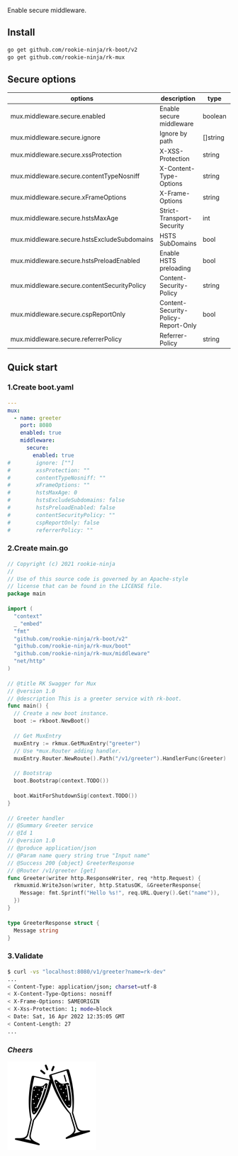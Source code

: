 Enable secure middleware.

## Install
```bash
go get github.com/rookie-ninja/rk-boot/v2
go get github.com/rookie-ninja/rk-mux
```

## Secure options
| options                     | description                        | type     | default |
|---------------------------------------------|------------------------------------|----------|-----------------|
| mux.middleware.secure.enabled               | Enable secure middleware           | boolean  | false           |
| mux.middleware.secure.ignore  | Ignore by path                     | []string | []    |
| mux.middleware.secure.xssProtection         | X-XSS-Protection                   | string   | "1; mode=block" |
| mux.middleware.secure.contentTypeNosniff    | X-Content-Type-Options             | string   | nosniff         |
| mux.middleware.secure.xFrameOptions         | X-Frame-Options                    | string   | SAMEORIGIN      |
| mux.middleware.secure.hstsMaxAge            | Strict-Transport-Security          | int      | 0               |
| mux.middleware.secure.hstsExcludeSubdomains | HSTS SubDomains                    | bool     | false           |
| mux.middleware.secure.hstsPreloadEnabled    | Enable HSTS preloading             | bool     | false           |
| mux.middleware.secure.contentSecurityPolicy | Content-Security-Policy            | string   | ""              |
| mux.middleware.secure.cspReportOnly         | Content-Security-Policy-Report-Only | bool     | false           |
| mux.middleware.secure.referrerPolicy        | Referrer-Policy                    | string   | ""              |

## Quick start
### 1.Create boot.yaml
```yaml
---
mux:
  - name: greeter
    port: 8080
    enabled: true
    middleware:
      secure:
        enabled: true
#        ignore: [""]
#        xssProtection: ""
#        contentTypeNosniff: ""
#        xFrameOptions: ""
#        hstsMaxAge: 0
#        hstsExcludeSubdomains: false
#        hstsPreloadEnabled: false
#        contentSecurityPolicy: ""
#        cspReportOnly: false
#        referrerPolicy: ""

```

### 2.Create main.go
```go
// Copyright (c) 2021 rookie-ninja
//
// Use of this source code is governed by an Apache-style
// license that can be found in the LICENSE file.
package main

import (
  "context"
  _ "embed"
  "fmt"
  "github.com/rookie-ninja/rk-boot/v2"
  "github.com/rookie-ninja/rk-mux/boot"
  "github.com/rookie-ninja/rk-mux/middleware"
  "net/http"
)

// @title RK Swagger for Mux
// @version 1.0
// @description This is a greeter service with rk-boot.
func main() {
  // Create a new boot instance.
  boot := rkboot.NewBoot()

  // Get MuxEntry
  muxEntry := rkmux.GetMuxEntry("greeter")
  // Use *mux.Router adding handler.
  muxEntry.Router.NewRoute().Path("/v1/greeter").HandlerFunc(Greeter)

  // Bootstrap
  boot.Bootstrap(context.TODO())

  boot.WaitForShutdownSig(context.TODO())
}

// Greeter handler
// @Summary Greeter service
// @Id 1
// @version 1.0
// @produce application/json
// @Param name query string true "Input name"
// @Success 200 {object} GreeterResponse
// @Router /v1/greeter [get]
func Greeter(writer http.ResponseWriter, req *http.Request) {
  rkmuxmid.WriteJson(writer, http.StatusOK, &GreeterResponse{
    Message: fmt.Sprintf("Hello %s!", req.URL.Query().Get("name")),
  })
}

type GreeterResponse struct {
  Message string
}
```

### 3.Validate
```bash
$ curl -vs "localhost:8080/v1/greeter?name=rk-dev"
...
< Content-Type: application/json; charset=utf-8
< X-Content-Type-Options: nosniff
< X-Frame-Options: SAMEORIGIN
< X-Xss-Protection: 1; mode=block
< Date: Sat, 16 Apr 2022 12:35:05 GMT
< Content-Length: 27
...
```

### _**Cheers**_
![](../../../../img/user-guide/cheers.png)